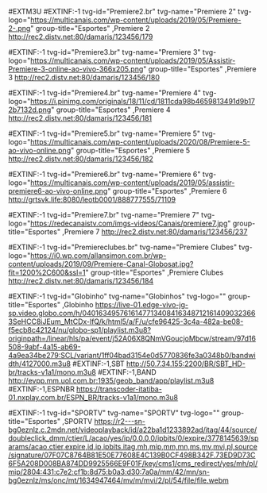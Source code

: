 #EXTM3U #EXTINF:-1 tvg-id="Premiere2.br" tvg-name="Premiere 2" tvg-logo="https://multicanais.com/wp-content/uploads/2019/05/Premiere-2-.png" group-title="Esportes" ,Premiere 2 http://rec2.distv.net:80/damaris/123456/179

#EXTINF:-1 tvg-id="Premiere3.br" tvg-name="Premiere 3" tvg-logo="https://multicanais.com/wp-content/uploads/2019/05/Assistir-Premiere-3-online-ao-vivo-366x205.png" group-title="Esportes" ,Premiere 3 http://rec2.distv.net:80/damaris/123456/180

#EXTINF:-1 tvg-id="Premiere4.br" tvg-name="Premiere 4" tvg-logo="https://i.pinimg.com/originals/18/11/cd/1811cda98b4659813491d9b172b7132d.png" group-title="Esportes" ,Premiere 4 http://rec2.distv.net:80/damaris/123456/181

#EXTINF:-1 tvg-id="Premiere5.br" tvg-name="Premiere 5" tvg-logo="https://multicanais.com/wp-content/uploads/2020/08/Premiere-5-ao-vivo-online.png" group-title="Esportes" ,Premiere 5 http://rec2.distv.net:80/damaris/123456/182

#EXTINF:-1 tvg-id="Premiere6.br" tvg-name="Premiere 6" tvg-logo="https://multicanais.com/wp-content/uploads/2019/05/assistir-premiere6-ao-vivo-online.png" group-title="Esportes" ,Premiere 6 http://grtsvk.life:8080/leotb0001/888777555/71109

#EXTINF:-1 tvg-id="Premiere7.br" tvg-name="Premiere 7" tvg-logo="https://redecanaistv.com/imgs-videos/Canais/premiere7.jpg" group-title="Esportes" ,Premiere 7 http://rec2.distv.net:80/damaris/123456/237

#EXTINF:-1 tvg-id="Premiereclubes.br" tvg-name="Premiere Clubes" tvg-logo="https://i0.wp.com/allansimon.com.br/wp-content/uploads/2019/09/Premiere-Canal-Globosat.jpg?fit=1200%2C600&ssl=1" group-title="Esportes" ,Premiere Clubes http://rec2.distv.net:80/damaris/123456/184

#EXTINF:-1 tvg-id="Globinho" tvg-name="Globinhos" tvg-logo="" group-title="Esportes" ,Globinho https://live-01.edge-vivo-jg-sp.video.globo.com/h/04016349576161477134084163487121614090323663SeHCC8iJEum_MtCDx-lfQ/k/html5/a/F/u/cfe96425-3c4a-482a-be08-f5ecb8c42124/nu/globo-sp1/playlist.m3u8?originpath=/linear/hls/pa/event/j52A06X8QNmVGoucjoMbcw/stream/97d16508-9abf-4a15-ab69-4a9ea34be279:SCL/variant/1ff04bad3154e0d5770836fe3a0348b0/bandwidth/4127000.m3u8 #EXTINF:-1,SBT http://50.7.34.155:2200/BR/SBT_HD-br/tracks-v1a1/mono.m3u8 #EXTINF:-1,BAND http://evpp.mm.uol.com.br:1935/geob_band/app/playlist.m3u8 #EXTINF:-1,ESPNBR https://transcoder-itatiba-01.nxplay.com.br/ESPN_BR/tracks-v1a1/mono.m3u8

#EXTINF:-1 tvg-id="SPORTV" tvg-name="SPORTV" tvg-logo="" group-title="Esportes" ,SPORTV https://r2---sn-bg0eznlz.c.2mdn.net/videoplayback/id/a22ba1d1233892ad/itag/44/source/doubleclick_dmm/ctier/L/acao/yes/ip/0.0.0.0/ipbits/0/expire/3778145639/sparams/acao,ctier,expire,id,ip,ipbits,itag,mh,mip,mm,mn,ms,mv,mvi,pl,source/signature/07F07C8764B81E50E77608E4C139B0CF498B342F.73ED9D73C6F5A208D008BA874DD9925566E9F01F/key/cms1/cms_redirect/yes/mh/pI/mip/2804:431:c7e2:cf1b:8d75:b0a3:d30:7a0a/mm/42/mn/sn-bg0eznlz/ms/onc/mt/1634947464/mv/m/mvi/2/pl/54/file/file.webm
